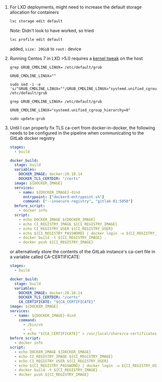 1. For LXD deployments, might need to increase the default storage allocation for containers
    ```bash
    lxc storage edit default
    ```
    *Note:* Didn't look to have worked, so tried

    ```bash
    lxc profile edit default
    ```
    added, `size: 20GiB` to `root:` device

1. Running Centos 7 in LXD >5.0 requires a [kernel tweak](https://discuss.linuxcontainers.org/t/error-the-image-used-by-this-instance-requires-a-cgroupv1-host-system-when-using-clustering/13885) on the host
    ```
    grep GRUB_CMDLINE_LINUX= /etc/default/grub

    GRUB_CMDLINE_LINUX=""
    ```

    ```
    sudo sed -i -e 's/^GRUB_CMDLINE_LINUX=""/GRUB_CMDLINE_LINUX="systemd.unified_cgroup_hierarchy=0"/' /etc/default/grub
    ```

    ```
    grep GRUB_CMDLINE_LINUX= /etc/default/grub

    GRUB_CMDLINE_LINUX="systemd.unified_cgroup_hierarchy=0"
    ```

    ```
    sudo update-grub
    ```

1. Until I can properly fix TLS ca-cert from docker-in-docker, the following needs to be configured in the pipeline when communicating to the GitLab docker registry

    ```yaml
    stages:
      - build

    docker_build:
      stage: build
      variables:
        DOCKER_IMAGE: docker:20.10.14
        DOCKER_TLS_CERTDIR: "/certs"
      image: ${DOCKER_IMAGE}
      services:
        - name: ${DOCKER_IMAGE}-dind
          entrypoint: ["dockerd-entrypoint.sh"]
          command: ["--insecure-registry", "gitlab-01:5050"]
      before_script:
        - docker info
      script:
        - echo DOCKER_IMAGE ${DOCKER_IMAGE}
        - echo CI_REGISTRY_IMAGE ${CI_REGISTRY_IMAGE}
        - echo CI_REGISTRY_USER ${CI_REGISTRY_USER}
        - echo ${CI_REGISTRY_PASSWORD} | docker login -u ${CI_REGISTRY_USER} ${CI_REGISTRY} --password-stdin
        - docker build -t ${CI_REGISTRY_IMAGE} .
        - docker push ${CI_REGISTRY_IMAGE}
    ```

    or alternatively store the contents of the GitLab instance's ca-cert file in a variable called CA-CERTIFICATE:

    ```yaml
    stages:
      - build

    docker_build:
      stage: build
      variables:
        DOCKER_IMAGE: docker:20.10.14
        DOCKER_TLS_CERTDIR: "/certs"
        CA_CERTIFICATE: "${CA_CERTIFICATE}"
    image: ${DOCKER_IMAGE}
    services:
      - name: ${DOCKER_IMAGE}-dind
        command:
          - /bin/sh
          - -c
          - echo "${CA_CERTIFICATE}" > /usr/local/share/ca-certificates/my-ca.crt && update-ca-certificates && dockerd-entrypoint.sh || exit
    before_script:
      - docker info
    script:
      - echo DOCKER_IMAGE ${DOCKER_IMAGE}
      - echo CI_REGISTRY_IMAGE ${CI_REGISTRY_IMAGE}
      - echo CI_REGISTRY_USER ${CI_REGISTRY_USER}
      - echo ${CI_REGISTRY_PASSWORD} | docker login -u ${CI_REGISTRY_USER} ${CI_REGISTRY} --password-stdin
      - docker build -t ${CI_REGISTRY_IMAGE} .
      - docker push ${CI_REGISTRY_IMAGE}
